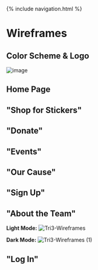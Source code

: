 {% include navigation.html %}

# Wireframes

## Color Scheme & Logo
![image](https://user-images.githubusercontent.com/55467785/157729346-ac7e705a-6f0e-4860-8ba2-06a79ddec9e6.png)

## Home Page

## "Shop for Stickers"

## "Donate"

## "Events"

## "Our Cause"

## "Sign Up"


## "About the Team"
**Light Mode:**
![Tri3-Wireframes](https://user-images.githubusercontent.com/70492417/159053286-8cc0aa71-10da-4c25-b249-632db0428cc6.png)

**Dark Mode:**
![Tri3-Wireframes (1)](https://user-images.githubusercontent.com/70492417/159053341-2cc5c31e-423e-40b3-aeb9-6b91dca2c7d0.png)

## "Log In"
